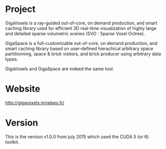 # Project
GigaVoxels is a ray-guided out-of-core, on demand production, and smart caching library used for efficient 3D real-time visualization of highly large and detailed sparse volumetric scenes (SVO : Sparse Voxel Octree).

GigaSpace is a full-customizable out-of-core, on demand production, and smart caching library based on user-defined hierachical arbitrary space partitionning, space &amp; brick visitors, and brick producer using arbitrary data types.

GigaVoxels and GigaSpace are indeed the same tool.

# Website
http://gigavoxels.inrialpes.fr/

# Version
This is the version v1.0.0 from july 2015 which used the CUDA 5 (or 6) toolkit.
